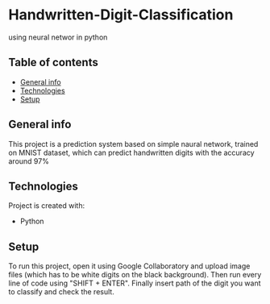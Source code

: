 # Handwritten-Digit-Classification
using neural networ in python

## Table of contents
* [General info](#general-info)
* [Technologies](#technologies)
* [Setup](#setup)

## General info
This project is a prediction system based on simple naural network, trained on MNIST dataset, which can predict handwritten digits with the accuracy around 97%

## Technologies
Project is created with:
* Python

## Setup
To run this project, open it using Google Collaboratory and upload image files (which has to be white digits on the black background). Then run every line of code using "SHIFT + ENTER". Finally insert path of the digit you want to classify and check the result.
